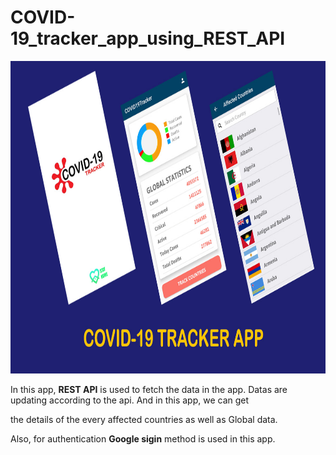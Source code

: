 # COVID-19_tracker_app_using_REST_API

<img src="covid_19.jpg" height=500 width=1000>

In this app, **REST API** is used to fetch the data in the app. Datas are updating according to the api. And in this app, we can get

the details of the every affected countries as well as Global data.

Also, for authentication **Google sigin** method is used in this app.
